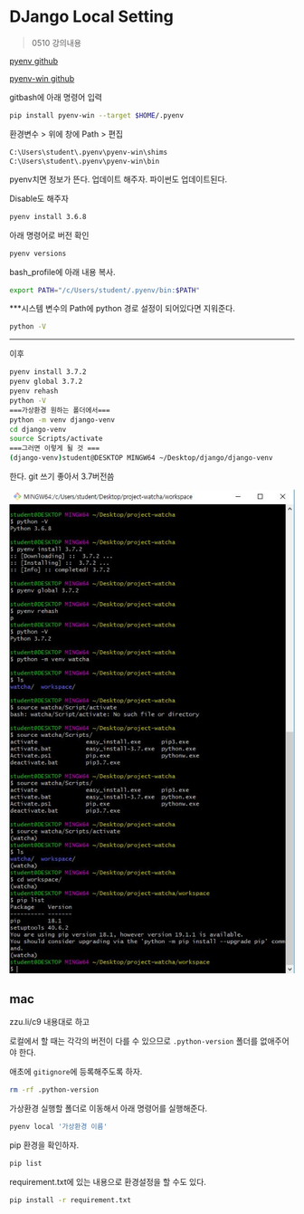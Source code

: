 # DJango Local Setting

> 0510 강의내용

[pyenv github](<https://github.com/pyenv/pyenv>)

[pyenv-win github](<https://github.com/pyenv-win/pyenv-win>)

gitbash에 아래 명령어 입력

```bash
pip install pyenv-win --target $HOME/.pyenv
```

환경변수 > 위에 창에 Path > 편집 

```
C:\Users\student\.pyenv\pyenv-win\shims
C:\Users\student\.pyenv\pyenv-win\bin
```

pyenv치면 정보가 뜬다. 업데이트 해주자. 파이썬도 업데이트된다.

Disable도 해주자

```bash
pyenv install 3.6.8
```

아래 명령어로 버전 확인

```bash
pyenv versions
```

bash_profile에 아래 내용 복사.

```bash
export PATH="/c/Users/student/.pyenv/bin:$PATH"
```

***시스템 변수의 Path에 python 경로 설정이 되어있다면 지워준다.

```bash
python -V
```

---

이후

```bash
pyenv install 3.7.2
pyenv global 3.7.2
pyenv rehash
python -V
===가상환경 원하는 폴더에서===
python -m venv django-venv
cd django-venv
source Scripts/activate
===그러면 이렇게 될 것 ===
(django-venv)student@DESKTOP MINGW64 ~/Desktop/django/django-venv
```

한다. git 쓰기 좋아서 3.7버전씀



![dj_local1](image/dj_local1.JPG)



## mac

zzu.li/c9 내용대로 하고

로컬에서 할 때는 각각의 버전이 다를 수 있으므로 `.python-version` 폴더를 없애주어야 한다.

애초에 `gitignore`에 등록해주도록 하자.

```bash
rm -rf .python-version
```

가상환경 실행할 폴더로 이동해서 아래 명령어를 실행해준다.

```bash
pyenv local '가상환경 이름'
```

pip 환경을 확인하자.

```bash
pip list
```

requirement.txt에 있는 내용으로 환경설정을 할 수도 있다.

```bash
pip install -r requirement.txt
```



